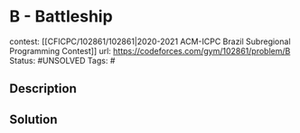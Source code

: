 # B - Battleship

contest: [[CFICPC/102861/102861|2020-2021 ACM-ICPC Brazil Subregional Programming Contest]]
url: https://codeforces.com/gym/102861/problem/B
Status: #UNSOLVED
Tags: #

## Description

## Solution


